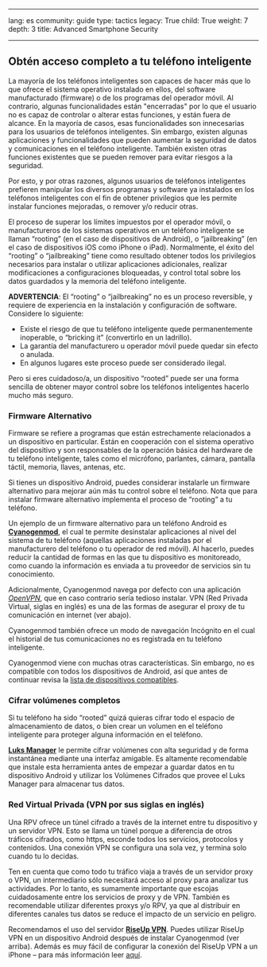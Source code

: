 

---

lang: es
community: guide
type: tactics
legacy: True
child: True
weight: 7
depth: 3
title: Advanced Smartphone Security

---

## Obtén acceso completo a tu teléfono inteligente ##

La mayoría de los teléfonos inteligentes son capaces de hacer más que lo que ofrece el sistema operativo instalado en ellos, del software manufacturado (firmware) o de los programas del operador móvil. Al contrario, algunas funcionalidades están "encerradas" por lo que el usuario no es capaz de controlar o alterar estas funciones, y están fuera de alcance. En la mayoría de casos, esas funcionalidades son innecesarias para los usuarios de teléfonos inteligentes. Sin embargo, existen algunas aplicaciones y funcionalidades que pueden aumentar la seguridad de datos y comunicaciones en el teléfono inteligente. También existen otras funciones existentes que se pueden remover para evitar riesgos a la seguridad. 

Por esto, y por otras razones, algunos usuarios de teléfonos inteligentes prefieren manipular los diversos programas y software ya instalados en los teléfonos inteligentes con el fin de obtener privilegios que les permite instalar funciones mejoradas, o remover y/o reducir otras.  

El proceso de superar los límites impuestos por el operador móvil, o manufactureros de los sistemas operativos en un teléfono inteligente se llaman “rooting” (en el caso de dispositivos de Android), o “jailbreaking” (en el caso de dispositivos iOS como iPhone o iPad). Normalmente, el éxito del “rooting” o “jailbreaking” tiene como resultado obtener todos los privilegios necesarios para instalar o utilizar aplicaciones adicionales, realizar modificaciones a configuraciones bloqueadas, y control total sobre los datos guardados y la memoria del teléfono inteligente.  

**ADVERTENCIA**: El “rooting” o “jailbreaking” no es un proceso reversible, y requiere de experiencia en la instalación y configuración de software. Considere lo siguiente:

- Existe el riesgo de que tu teléfono inteligente quede permanentemente inoperable, o “bricking it” (convertirlo en un ladrillo).
- La garantía del manufacturero u operador móvil puede quedar sin efecto o anulada.
- En algunos lugares este proceso puede ser considerado ilegal.

Pero si eres cuidadoso/a, un dispositivo “rooted” puede ser una forma sencilla de obtener mayor control sobre los teléfonos inteligentes hacerlo mucho más seguro.


### Firmware Alternativo ###

Firmware se refiere a programas que están estrechamente relacionados a un dispositivo en particular. Están en cooperación con el sistema operativo del dispositivo y son responsables de la operación básica del hardware de tu teléfono inteligente, tales como el micrófono, parlantes, cámara,  pantalla táctil, memoria, llaves, antenas, etc. 

Si tienes un dispositivo Android, puedes considerar instalarle un firmware alternativo para mejorar aún más tu control sobre el teléfono. Nota que para instalar firmware alternativo implementa el proceso de “rooting” a tu teléfono. 

Un ejemplo de un firmware alternativo para un teléfono Android es [**Cyanogenmod**](http://www.cyanogenmod.com), el cual te permite desinstalar aplicaciones al nivel del sistema de tu teléfono (aquellas aplicaciones instaladas por el manufacturero del teléfono o tu operador de red móvil). Al hacerlo, puedes reducir la cantidad de formas en las que tu dispositivo es monitoreado, como cuando la información es enviada a tu proveedor de servicios sin tu conocimiento. 

Adicionalmente, Cyanogenmod navega por defecto con una aplicación [*OpenVPN*](/es/glossary#VPN), que en caso contrario sería tedioso instalar. VPN (Red Privada Virtual, siglas en inglés) es una de las formas de asegurar el proxy de tu comunicación en internet (ver abajo). 

Cyanogenmod también ofrece un modo de navegación  Incógnito en el cual el historial de tus comunicaciones no es registrada en tu teléfono inteligente.  

Cyanogenmod viene con muchas otras características. Sin embargo, no es compatible con todos los dispositivos de Android, así que antes de continuar revisa la [lista de dispositivos compatibles](http://www.cyanogenmod.com/devices).
 
### Cifrar volúmenes completos ###

Si tu teléfono ha sido “rooted” quizá quieras cifrar todo el espacio de almacenamiento de datos, o bien crear un volumen en el teléfono inteligente para proteger alguna información en el teléfono. 

[**Luks Manager**](https://play.google.com/store/apps/details?id=com.nemesis2.luksmanager&hl=de ) le permite cifrar volúmenes con alta seguridad y de forma instantánea mediante una interfaz amigable. Es altamente recomendable que instale esta herramienta antes de empezar a guardar datos en tu dispositivo Android y utilizar los Volúmenes Cifrados que provee el Luks Manager para almacenar tus datos.


### Red Virtual Privada (VPN por sus siglas en inglés) ###

Una RPV ofrece un túnel cifrado a través de la internet entre tu dispositivo y un servidor VPN. Esto se llama un túnel porque a diferencia de otros tráficos cifrados, como https, esconde todos los servicios, protocolos y contenidos. Una conexión VPN se configura una sola vez, y termina solo cuando tu lo decidas. 

Ten en cuenta que como todo tu tráfico viaja a través de un servidor proxy o VPN, un intermediario sólo necesitará acceso al proxy para analizar tus actividades.  Por lo tanto, es sumamente importante que escojas cuidadosamente entre los servicios de proxy y de VPN. También es recomendable utilizar diferentes proxys y/o RPV, ya que al distribuir en diferentes canales tus datos se reduce el impacto de un servicio en peligro.

Recomendamos el uso del servidor [**RiseUp VPN**](https://help.riseup.net/en/vpn). Puedes utilizar RiseUp VPN en un dispositivo Android después de instalar Cyanogenmod (ver arriba). Además es muy fácil de configurar la conexión del RiseUp VPN a un iPhone – para más información leer [aquí](https://support.apple.com/kb/HT1424).

